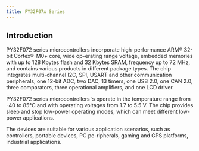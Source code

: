 ```yaml
---
title: PY32F07x Series
---
```


## Introduction

PY32F072 series microcontrollers incorporate high-performance ARM® 32-bit Cortex®-M0+ core, wide op-erating range voltage, embedded memories with up to 128 Kbytes flash and 32 Kbytes SRAM, frequency up to 72 MHz, and contains various products in different package types. The chip integrates multi-channel I2C, SPI, USART and other communication peripherals, one 12-bit ADC, two DAC, 13 timers, one USB 2.0, one CAN 2.0, three comparators, three operational amplifiers, and one LCD driver.

PY32F072 series microcontrollers ’s operate in the temperature range from -40 to 85°C and with operating voltages from 1.7 to 5.5 V. The chip provides sleep and stop low-power operating modes, which can meet different low-power applications.

The devices are suitable for various application scenarios, such as controllers, portable devices, PC pe-ripherals, gaming and GPS platforms, industrial applications.

<!-- @include: ../../../data/markdown/PY32F07x/en.md -->
